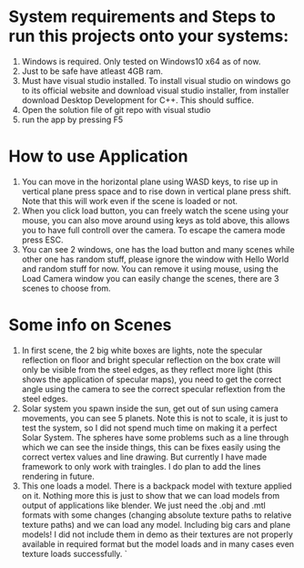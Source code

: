 # System requirements and Steps to run this projects onto your systems:
1. Windows is required. Only tested on Windows10 x64 as of now. 
2. Just to be safe have atleast 4GB ram.
3. Must have visual studio installed. To install visual studio on windows go to its official website and download visual studio installer, from installer download Desktop Development for C++. This should suffice.
4. Open the solution file of git repo with visual studio
5. run the app by pressing F5

# How to use Application
1. You can move in the horizontal plane using WASD keys, to rise up in vertical plane press space and to rise down in vertical plane press shift. Note that this will work even if the scene is loaded or not.
2. When you click load button, you can freely watch the scene using your mouse, you can also move around using keys as told above, this allows you to have full controll over the camera. To escape the camera mode press ESC.
3. You can see 2 windows, one has the load button and many scenes while other one has random stuff, please ignore the window with Hello World and random stuff for now. You can remove it using mouse, using the Load Camera window you can easily change the scenes, there are 3 scenes to choose from.

# Some info on Scenes
1. In first scene, the 2 big white boxes are lights, note the specular reflection on floor and bright specular reflection on the box crate will only be visible from the steel edges, as they reflect more light (this shows the application of specular maps), you need to get the correct angle using the camera to see the correct specular reflextion from the steel edges.
2. Solar system you spawn inside the sun, get out of sun using camera movements, you can see 5 planets. Note this is not to scale, it is just to test the system, so I did not spend much time on making it a perfect Solar System. The spheres have some problems such as a line through which we can see the inside things, this can be fixes easily using the correct vertex values and line drawing. But currently I have made framework to only work with traingles. I do plan to add the lines rendering in future.
3. This one loads a model. There is a backpack model with texture applied on it. Nothing more this is just to show that we can load models from output of applications like blender. We just need the .obj and .mtl formats with some changes (changing absolute texture paths to relative texture paths) and we can load any model. Including big cars and plane models! I did not include them in demo as their textures are not properly available in required format but the model loads and in many cases even texture loads successfully. `
